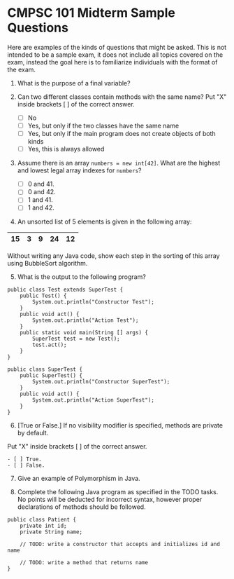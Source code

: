 # CMPSC 101 Midterm Sample Questions

Here are examples of the kinds of questions that might be asked. This is not intended to be a sample exam, it does not include all topics covered on the exam, instead the goal here is to familiarize individuals with the format of the exam. 

1. What is the purpose of a final variable? 


2. Can two different classes contain methods with the same name? Put "X" inside brackets [ ]  of the correct answer.

    - [ ] No
    - [ ] Yes, but only if the two classes have the same name
    - [ ] Yes, but only if the main program does not create objects of both kinds
    - [ ] Yes, this is always allowed

3. Assume there is an array `numbers = new int[42]`. What are the highest and lowest legal array indexes for `numbers`? 

    - [ ] 0 and 41.
    - [ ] 0 and 42.
    - [ ] 1 and 41.
    - [ ] 1 and 42.

4. An unsorted list of 5 elements is given in the following array:

|  15  | 3  | 9  | 24  | 12  |
|---|---|---|---|---|

Without writing any Java code, show each step in the sorting of this array using BubbleSort algorithm. 

5. What is the output to the following program?

``` 
public class Test extends SuperTest {
	public Test() {
		System.out.println("Constructor Test");
	}
	public void act() {
		System.out.println("Action Test");
	}
	public static void main(String [] args) {
		SuperTest test = new Test();
		test.act();
	}
}

public class SuperTest {
	public SuperTest() {
		System.out.println("Constructor SuperTest");
	}
	public void act() {
		System.out.println("Action SuperTest");
	}
}
```

6. [True or False.] If no visibility modifier is specified, methods are private by default. 

Put "X" inside brackets [ ]  of the correct answer.

    - [ ] True.
    - [ ] False.
    
7. Give an example of Polymorphism in Java. 

8. Complete the following Java program as specified in the TODO tasks. No points will be deducted for incorrect syntax, however proper declarations of methods should be followed.

```
public class Patient {
	private int id;
	private String name;
	
	// TODO: write a constructor that accepts and initializes id and name
	
	// TODO: write a method that returns name
}